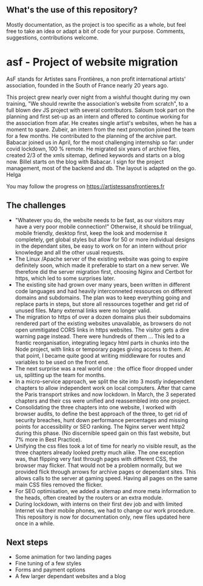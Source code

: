 ## What's the use of this repository?

Mostly documentation, as the project is too specific as a whole, but feel free to take an idea or adapt a bit of code for your purpose. Comments, suggestions, contributions welcome.


# asf - Project of website  migration

AsF stands for Artistes sans Frontières, a non profit international artists' association, founded in the South of France nearly 20 years ago.

This project grew nearly over night from a wishful thought during my own training, "We should rewrite the association's website from scratch", to a full blown dev JS project with several contributors.
Saloum took part on the planning and first set-up as an intern and offered to continue working for the association from afar. He creates single artist's websites, when he has a moment to spare.
Zubeir, an intern from the next promotion joined the team for a few months. He contributed to the planning of the archive part.
Babacar joined us in April, for the most challenging internship so far: under covid lockdown, 100 % remote. He migrated six years of archive files, created 2/3 of the xmls sitemap, defined keywords and starts on a blog now.
Billel starts on the blog with Babacar.
I sign for the project management, most of the backend and db.
The layout is adapted on the go. Helga

You may follow the progress on <https://artistessansfrontieres.fr>

## The challenges

- "Whatever you do, the website needs to be fast, as our visitors may have a very poor mobile connection!" Otherwise, it should be trilingual, mobile friendly, desktop first, keep the look and modernise it completely, get global styles but allow for 50 or more individual designs in the dependant sites, be easy to work on for an intern without prior knowledge and all the other usual requests.
- The Linux /Apache server of the existing website was going to expire definitely soon, which made it preferable to start on a new server. We therefore did the server migration first, choosing Nginx and Certbot for https, which led to some surprises later.
- The existing site had grown over many years, been written in different code languages and had heavily interconneted ressources on different domains and subdomains. The plan was to keep everything going and replace parts in steps, but store all ressources together and get rid of unused files. Many external links were no longer valid.
- The migration to https of over a dozen domains plus their subdomains rendered part of the existing websites unavailable, as browsers do not open unmitigated CORS links in https websites. The visitor gets a dire warning page instead. There were hundreds of them ... This led to a frantic reorganisation, integrating legacy html parts in chunks into the Node project, with links or temporary pages giving access to them. At that point, I became quite good at writing middleware for routes and variables to be used on the front end.
- The next surprise was a real world one : the office floor dropped under us, splitting up the team for months.
- In a micro-service approach, we split the site into 3 mostly independent chapters to allow independent work on local computers. After that came the Paris transport strikes and now lockdown. In March, the 3 seperated chapters and their css were unified and reassembled into one project.
- Consolidating the three chapters into one website, I worked with browser audits, to define the best approach of the three, to get rid of security breaches, hunt down performance percentages and missing points for accessibility or SEO ranking. The Nginx server went http2 during this phase. (No discernible speed gain on this fast website, but 7% more in Best Practice).
- Unifying the css files took a lot of time for nearly no visible result, as the three chapters already looked pretty much alike. The one exception was, that flipping very fast through pages with different CSS, the browser may flicker. That would not be a problem normally, but we provided flick through arrows for archive pages or dependant sites. This allows calls to the server at gaming speed. Having all pages on the same main CSS files removed the flicker.
- For SEO optimisation, we added a sitemap and more meta information to the heads, often created by the routers or an extra module.
- During lockdown, with interns on their first dev job and with limited Internet via their mobile phones, we had to change our work procedure. This repository is now for documentation only, new files updated here once in a while.

## Next steps

- Some animation for two landing pages
- Fine tuning of a few styles
- Forms and payment options
- A few larger dependant websites and a blog